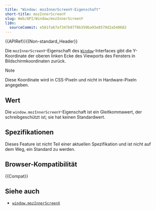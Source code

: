 ```yaml
---
title: "Window: mozInnerScreenY-Eigenschaft"
short-title: mozInnerScreenY
slug: Web/API/Window/mozInnerScreenY
l10n:
  sourceCommit: e561fa67af347b9770b359ba93e8579d2a540682
---
```


{{APIRef}}{{Non-standard_Header}}

Die `mozInnerScreenY`-Eigenschaft des [`Window`](/de/docs/Web/API/Window)-Interfaces gibt die Y-Koordinate der oberen linken Ecke des Viewports des Fensters in Bildschirmkoordinaten zurück.

> [!NOTE]
> Diese Koordinate wird in CSS-Pixeln und nicht in Hardware-Pixeln angegeben.

## Wert

Die `window.mozInnerScreenY`-Eigenschaft ist ein Gleitkommawert, der schreibgeschützt ist; sie hat keinen Standardwert.

## Spezifikationen

Dieses Feature ist nicht Teil einer aktuellen Spezifikation und ist nicht auf dem Weg, ein Standard zu werden.

## Browser-Kompatibilität

{{Compat}}

## Siehe auch

- [`window.mozInnerScreenX`](/de/docs/Web/API/Window/mozInnerScreenX)
